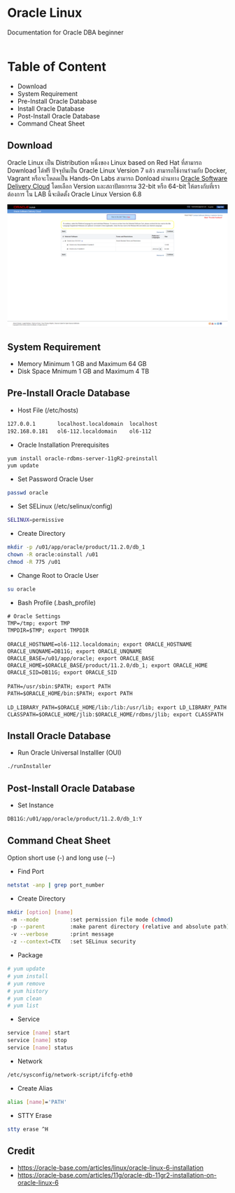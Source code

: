 ﻿# Oracle Linux
Documentation for Oracle DBA beginner
```bash

```

# Table of Content

* Download
* System Requirement
* Pre-Install Oracle Database
* Install Oracle Database
* Post-Install Oracle Database
* Command Cheat Sheet

## Download

Oracle Linux เป็น Distribution หนึ่งของ Linux based on Red Hat ที่สามารถ Download ได้ฟรี ปัจจุบันเป็น Oracle Linux Version 7 แล้ว สามารถใช้งานร่วมกับ Docker, Vagrant
หรือจะโหลดเป็น Hands-On Labs สามารถ Donload ผ่านทาง [Oracle Software Delivery Cloud](https://edelivery.oracle.com/osdc/faces/SoftwareDelivery)
โดยเลือก Version และสถาปัตยกรรม 32-bit หรือ 64-bit ให้ตรงกับที่เราต้องการ ใน LAB นี้จะติดตั้ง Oracle Linux Version 6.8

![](/Images/01.png)

## System Requirement

* Memory Minimum 1 GB and Maximum 64 GB
* Disk Space Mnimum 1 GB and Maximum 4 TB

## Pre-Install Oracle Database

* Host File (/etc/hosts)
```bash
127.0.0.1       localhost.localdomain  localhost
192.168.0.181   ol6-112.localdomain    ol6-112
```

* Oracle Installation Prerequisites
```bash
yum install oracle-rdbms-server-11gR2-preinstall
yum update
```

* Set Password Oracle User
```bash
passwd oracle
```

* Set SELinux (/etc/selinux/config)
```bash
SELINUX=permissive
```

* Create Directory
```bash
mkdir -p /u01/app/oracle/product/11.2.0/db_1
chown -R oracle:oinstall /u01
chmod -R 775 /u01
```

* Change Root to Oracle User
```bash
su oracle
```

* Bash Profile (.bash_profile)
```
# Oracle Settings
TMP=/tmp; export TMP
TMPDIR=$TMP; export TMPDIR

ORACLE_HOSTNAME=ol6-112.localdomain; export ORACLE_HOSTNAME
ORACLE_UNQNAME=DB11G; export ORACLE_UNQNAME
ORACLE_BASE=/u01/app/oracle; export ORACLE_BASE
ORACLE_HOME=$ORACLE_BASE/product/11.2.0/db_1; export ORACLE_HOME
ORACLE_SID=DB11G; export ORACLE_SID

PATH=/usr/sbin:$PATH; export PATH
PATH=$ORACLE_HOME/bin:$PATH; export PATH

LD_LIBRARY_PATH=$ORACLE_HOME/lib:/lib:/usr/lib; export LD_LIBRARY_PATH
CLASSPATH=$ORACLE_HOME/jlib:$ORACLE_HOME/rdbms/jlib; export CLASSPATH
```

## Install Oracle Database

* Run Oracle Universal Installler (OUI)
```bash
./runInstaller
```

## Post-Install Oracle Database

* Set Instance
```bash
DB11G:/u01/app/oracle/product/11.2.0/db_1:Y
```

## Command Cheat Sheet

Option short use (-) and long use (--)

* Find Port
```bash
netstat -anp | grep port_number
```

* Create Directory
```bash
mkdir [option] [name]
 -m --mode		    :set permission file mode (chmod)
 -p --parent		:make parent directory (relative and absolute path)
 -v --verbose		:print message
 -z --context=CTX	:set SELinux security
```

* Package
```bash
# yum update
# yum install
# yum remove
# yum history
# yum clean
# yum list
```

* Service
```bash
service [name] start
service [name] stop
service [name] status
```

* Network
```bash
/etc/sysconfig/network-script/ifcfg-eth0
```

* Create Alias
```bash
alias [name]='PATH'
```

* STTY Erase
```bash
stty erase ^H
```

## Credit

* https://oracle-base.com/articles/linux/oracle-linux-6-installation
* https://oracle-base.com/articles/11g/oracle-db-11gr2-installation-on-oracle-linux-6